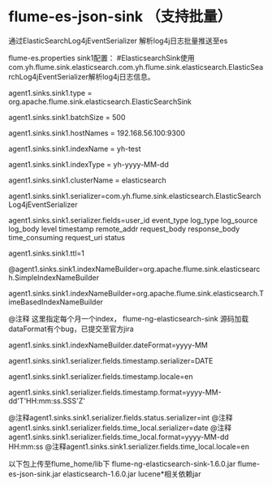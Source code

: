 # flume-es-json-sink  （支持批量）

通过ElasticSearchLog4jEventSerializer 解析log4j日志批量推送至es

flume-es.properties sink1配置：
#ElasticsearchSink使用com.yh.flume.sink.elasticsearch.com.yh.flume.sink.elasticsearch.ElasticSearchLog4jEventSerializer解析log4j日志信息。

agent1.sinks.sink1.type = org.apache.flume.sink.elasticsearch.ElasticSearchSink

agent1.sinks.sink1.batchSize = 500

agent1.sinks.sink1.hostNames = 192.168.56.100:9300

agent1.sinks.sink1.indexName = yh-test

agent1.sinks.sink1.indexType = yh-yyyy-MM-dd

agent1.sinks.sink1.clusterName = elasticsearch

agent1.sinks.sink1.serializer=com.yh.flume.sink.elasticsearch.ElasticSearchLog4jEventSerializer

agent1.sinks.sink1.serializer.fields=user_id event_type log_type log_source log_body level timestamp remote_addr request_body response_body time_consuming request_uri status

agent1.sinks.sink1.ttl=1

@agent1.sinks.sink1.indexNameBuilder=org.apache.flume.sink.elasticsearch.SimpleIndexNameBuilder

agent1.sinks.sink1.indexNameBuilder=org.apache.flume.sink.elasticsearch.TimeBasedIndexNameBuilder

@注释 这里指定每个月一个index， flume-ng-elasticsearch-sink 源码加载dataFormat有个bug，已提交至官方jira

agent1.sinks.sink1.indexNameBuilder.dateFormat=yyyy-MM

agent1.sinks.sink1.serializer.fields.timestamp.serializer=DATE

agent1.sinks.sink1.serializer.fields.timestamp.locale=en

agent1.sinks.sink1.serializer.fields.timestamp.format=yyyy-MM-dd'T'HH:mm:ss.SSS'Z'

@注释agent1.sinks.sink1.serializer.fields.status.serializer=int
@注释agent1.sinks.sink1.serializer.fields.time_local.serializer=date
@注释agent1.sinks.sink1.serializer.fields.time_local.format=yyyy-MM-dd HH:mm:ss
@注释agent1.sinks.sink1.serializer.fields.time_local.locale=en


以下包上传至flume_home/lib下
flume-ng-elasticsearch-sink-1.6.0.jar
flume-es-json-sink.jar 
elasticsearch-1.6.0.jar
lucene*相关依赖jar
